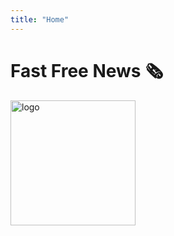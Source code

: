 ```yaml
---
title: "Home"
---
```

# Fast Free News 🗞️

<img src="/Fast-Free-News/img/logo.png" alt="logo" width="200" />

